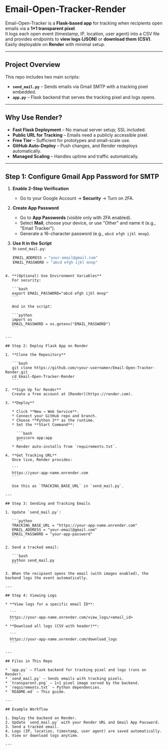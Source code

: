
# Email-Open-Tracker-Render

Email-Open-Tracker is a **Flask-based app** for tracking when recipients open emails via a **1×1 transparent pixel**.  
It logs each open event (timestamp, IP, location, user agent) into a CSV file and provides endpoints to **view logs (JSON)** or **download them (CSV)**.  
Easily deployable on **Render** with minimal setup.

---

## Project Overview
This repo includes two main scripts:
- **`send_mail.py`** – Sends emails via Gmail SMTP with a tracking pixel embedded.
- **`app.py`** – Flask backend that serves the tracking pixel and logs opens.

---

## Why Use Render?
- **Fast Flask Deployment** – No manual server setup; SSL included.
- **Public URL for Tracking** – Emails need a publicly accessible pixel.
- **Free Tier** – Sufficient for prototypes and small-scale use.
- **GitHub Auto-Deploy** – Push changes, and Render redeploys automatically.
- **Managed Scaling** – Handles uptime and traffic automatically.

---

## Step 1: Configure Gmail App Password for SMTP
1. **Enable 2-Step Verification**  
   - Go to your Google Account → **Security** → Turn on 2FA.

2. **Create App Password**  
   - Go to **App Passwords** (visible only with 2FA enabled).  
   - Select **Mail**, choose your device, or use "Other" and name it (e.g., "Email Tracker").  
   - Generate a 16-character password (e.g., `abcd efgh ijkl mnop`).

3. **Use It in the Script**  
   In `send_mail.py`:
   ````python
   EMAIL_ADDRESS = "your-email@gmail.com"
   EMAIL_PASSWORD = "abcd efgh ijkl mnop"
````

4. **(Optional) Use Environment Variables**
   For security:

   ```bash
   export EMAIL_PASSWORD="abcd efgh ijkl mnop"
   ```

   And in the script:

   ```python
   import os
   EMAIL_PASSWORD = os.getenv("EMAIL_PASSWORD")
   ```

---

## Step 2: Deploy Flask App on Render

1. **Clone the Repository**

   ```bash
   git clone https://github.com/<your-username>/Email-Open-Tracker-Render.git
   cd Email-Open-Tracker-Render
   ```

2. **Sign Up for Render**
   Create a free account at [Render](https://render.com).

3. **Deploy**

   * Click **New → Web Service**.
   * Connect your GitHub repo and branch.
   * Choose **Python 3** as the runtime.
   * Set the **Start Command**:

     ```bash
     gunicorn app:app
     ```
   * Render auto-installs from `requirements.txt`.

4. **Get Tracking URL**
   Once live, Render provides:

   ```
   https://your-app-name.onrender.com
   ```

   Use this as `TRACKING_BASE_URL` in `send_mail.py`.

---

## Step 3: Sending and Tracking Emails

1. Update `send_mail.py`:

   ```python
   TRACKING_BASE_URL = "https://your-app-name.onrender.com"
   EMAIL_ADDRESS = "your-email@gmail.com"
   EMAIL_PASSWORD = "your-app-password"
   ```

2. Send a tracked email:

   ```bash
   python send_mail.py
   ```

3. When the recipient opens the email (with images enabled), the backend logs the event automatically.

---

## Step 4: Viewing Logs

* **View logs for a specific email ID**:

  ```
  https://your-app-name.onrender.com/view_logs/<email_id>
  ```
* **Download all logs (CSV with header)**:

  ```
  https://your-app-name.onrender.com/download_logs
  ```

---

## Files in This Repo

* `app.py` – Flask backend for tracking pixel and logs (runs on Render).
* `send_mail.py` – Sends emails with tracking pixels.
* `transparent.png` – 1×1 pixel image served by the backend.
* `requirements.txt` – Python dependencies.
* `README.md` – This guide.

---

## Example Workflow

1. Deploy the backend on Render.
2. Update `send_mail.py` with your Render URL and Gmail App Password.
3. Send a tracked email.
4. Logs (IP, location, timestamp, user agent) are saved automatically.
5. View or download logs anytime.

---

